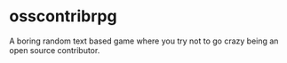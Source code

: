 osscontribrpg
=============

A boring random text based game where you try not to go crazy being an open source contributor. 
